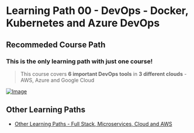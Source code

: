 # Learning Path 00 - DevOps - Docker, Kubernetes and Azure DevOps


## Recommeded Course Path

### This is the only learning path with just one course!

> This course covers **6 important DevOps tools** in **3 different clouds** - AWS, Azure and Google Cloud

[![Image](https://www.springboottutorial.com/images/Course-DevOps.png "DevOps Course")](https://links.in28minutes.com/DevOps-SBT)

## Other Learning Paths

- [Other Learning Paths - Full Stack, Microservices, Cloud and AWS](.)
